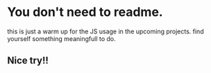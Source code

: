 # You don't need to readme.
this is just a warm up for the JS usage in the upcoming projects. 
find yourself something meaningfull to do.
## Nice try!!